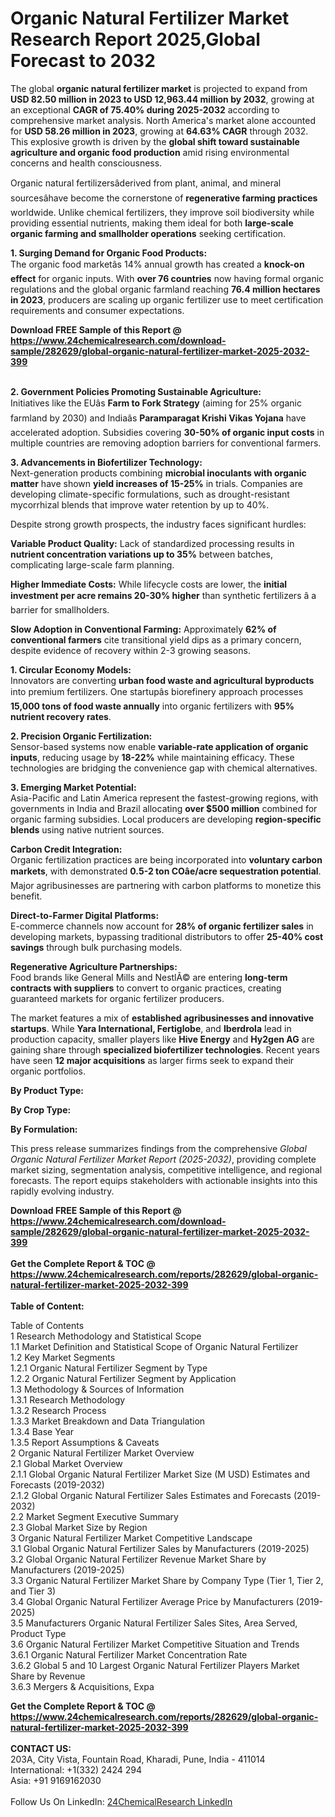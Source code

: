 <h1>Organic Natural Fertilizer Market Research Report 2025,Global Forecast to 2032</h1><p>The global <strong>organic natural fertilizer market</strong> is projected to expand from <strong>USD 82.50 million in 2023 to USD 12,963.44 million by 2032</strong>, growing at an exceptional <strong>CAGR of 75.40% during 2025-2032</strong> according to comprehensive market analysis. North America's market alone accounted for <strong>USD 58.26 million in 2023</strong>, growing at <strong>64.63% CAGR</strong> through 2032. This explosive growth is driven by the <strong>global shift toward sustainable agriculture and organic food production</strong> amid rising environmental concerns and health consciousness.</p><p>Organic natural fertilizersâderived from plant, animal, and mineral sourcesâhave become the cornerstone of <strong>regenerative farming practices</strong> worldwide. Unlike chemical fertilizers, they improve soil biodiversity while providing essential nutrients, making them ideal for both <strong>large-scale organic farming and smallholder operations</strong> seeking certification.</p><p><strong>1. Surging Demand for Organic Food Products:</strong><br>
The organic food marketâs 14% annual growth has created a <strong>knock-on effect</strong> for organic inputs. With <strong>over 76 countries</strong> now having formal organic regulations and the global organic farmland reaching <strong>76.4 million hectares in 2023</strong>, producers are scaling up organic fertilizer use to meet certification requirements and consumer expectations.</p><div><b>Download FREE Sample of this Report @ 
            <a href="https://www.24chemicalresearch.com/download-sample/282629/global-organic-natural-fertilizer-market-2025-2032-399">
            https://www.24chemicalresearch.com/download-sample/282629/global-organic-natural-fertilizer-market-2025-2032-399</a></b></div><br><p><strong>2. Government Policies Promoting Sustainable Agriculture:</strong><br>
Initiatives like the EUâs <strong>Farm to Fork Strategy</strong> (aiming for 25% organic farmland by 2030) and Indiaâs <strong>Paramparagat Krishi Vikas Yojana</strong> have accelerated adoption. Subsidies covering <strong>30-50% of organic input costs</strong> in multiple countries are removing adoption barriers for conventional farmers.</p><p><strong>3. Advancements in Biofertilizer Technology:</strong><br>
Next-generation products combining <strong>microbial inoculants with organic matter</strong> have shown <strong>yield increases of 15-25%</strong> in trials. Companies are developing climate-specific formulations, such as drought-resistant mycorrhizal blends that improve water retention by up to 40%.</p><p>Despite strong growth prospects, the industry faces significant hurdles:</p><p><strong>Variable Product Quality:</strong> Lack of standardized processing results in <strong>nutrient concentration variations up to 35%</strong> between batches, complicating large-scale farm planning.</p><p><strong>Higher Immediate Costs:</strong> While lifecycle costs are lower, the <strong>initial investment per acre remains 20-30% higher</strong> than synthetic fertilizers â a barrier for smallholders.</p><p><strong>Slow Adoption in Conventional Farming:</strong> Approximately <strong>62% of conventional farmers</strong> cite transitional yield dips as a primary concern, despite evidence of recovery within 2-3 growing seasons.</p><p><strong>1. Circular Economy Models:</strong><br>
Innovators are converting <strong>urban food waste and agricultural byproducts</strong> into premium fertilizers. One startupâs biorefinery approach processes <strong>15,000 tons of food waste annually</strong> into organic fertilizers with <strong>95% nutrient recovery rates</strong>.</p><p><strong>2. Precision Organic Fertilization:</strong><br>
Sensor-based systems now enable <strong>variable-rate application of organic inputs</strong>, reducing usage by <strong>18-22%</strong> while maintaining efficacy. These technologies are bridging the convenience gap with chemical alternatives.</p><p><strong>3. Emerging Market Potential:</strong><br>
Asia-Pacific and Latin America represent the fastest-growing regions, with governments in India and Brazil allocating <strong>over $500 million</strong> combined for organic farming subsidies. Local producers are developing <strong>region-specific blends</strong> using native nutrient sources.</p><p><strong>Carbon Credit Integration:</strong><br>
	Organic fertilization practices are being incorporated into <strong>voluntary carbon markets</strong>, with demonstrated <strong>0.5-2 ton COâe/acre sequestration potential</strong>. Major agribusinesses are partnering with carbon platforms to monetize this benefit.</p><p><strong>Direct-to-Farmer Digital Platforms:</strong><br>
	E-commerce channels now account for <strong>28% of organic fertilizer sales</strong> in developing markets, bypassing traditional distributors to offer <strong>25-40% cost savings</strong> through bulk purchasing models.</p><p><strong>Regenerative Agriculture Partnerships:</strong><br>
	Food brands like General Mills and NestlÃ© are entering <strong>long-term contracts with suppliers</strong> to convert to organic practices, creating guaranteed markets for organic fertilizer producers.</p><p>The market features a mix of <strong>established agribusinesses and innovative startups</strong>. While <strong>Yara International, Fertiglobe</strong>, and <strong>Iberdrola</strong> lead in production capacity, smaller players like <strong>Hive Energy</strong> and <strong>Hy2gen AG</strong> are gaining share through <strong>specialized biofertilizer technologies</strong>. Recent years have seen <strong>12 major acquisitions</strong> as larger firms seek to expand their organic portfolios.</p><p><strong>By Product Type:</strong></p><p><strong>By Crop Type:</strong></p><p><strong>By Formulation:</strong></p><p>This press release summarizes findings from the comprehensive <em>Global Organic Natural Fertilizer Market Report (2025-2032)</em>, providing complete market sizing, segmentation analysis, competitive intelligence, and regional forecasts. The report equips stakeholders with actionable insights into this rapidly evolving industry.</p><div><b>Download FREE Sample of this Report @ 
            <a href="https://www.24chemicalresearch.com/download-sample/282629/global-organic-natural-fertilizer-market-2025-2032-399">
            https://www.24chemicalresearch.com/download-sample/282629/global-organic-natural-fertilizer-market-2025-2032-399</a></b></div><br><div><b>Get the Complete Report & TOC @ 
            <a href="https://www.24chemicalresearch.com/reports/282629/global-organic-natural-fertilizer-market-2025-2032-399">
            https://www.24chemicalresearch.com/reports/282629/global-organic-natural-fertilizer-market-2025-2032-399</a></b></div><br>
            <b>Table of Content:</b><p>Table of Contents<br />
1 Research Methodology and Statistical Scope<br />
1.1 Market Definition and Statistical Scope of Organic Natural Fertilizer<br />
1.2 Key Market Segments<br />
1.2.1 Organic Natural Fertilizer Segment by Type<br />
1.2.2 Organic Natural Fertilizer Segment by Application<br />
1.3 Methodology & Sources of Information<br />
1.3.1 Research Methodology<br />
1.3.2 Research Process<br />
1.3.3 Market Breakdown and Data Triangulation<br />
1.3.4 Base Year<br />
1.3.5 Report Assumptions & Caveats<br />
2 Organic Natural Fertilizer Market Overview<br />
2.1 Global Market Overview<br />
2.1.1 Global Organic Natural Fertilizer Market Size (M USD) Estimates and Forecasts (2019-2032)<br />
2.1.2 Global Organic Natural Fertilizer Sales Estimates and Forecasts (2019-2032)<br />
2.2 Market Segment Executive Summary<br />
2.3 Global Market Size by Region<br />
3 Organic Natural Fertilizer Market Competitive Landscape<br />
3.1 Global Organic Natural Fertilizer Sales by Manufacturers (2019-2025)<br />
3.2 Global Organic Natural Fertilizer Revenue Market Share by Manufacturers (2019-2025)<br />
3.3 Organic Natural Fertilizer Market Share by Company Type (Tier 1, Tier 2, and Tier 3)<br />
3.4 Global Organic Natural Fertilizer Average Price by Manufacturers (2019-2025)<br />
3.5 Manufacturers Organic Natural Fertilizer Sales Sites, Area Served, Product Type<br />
3.6 Organic Natural Fertilizer Market Competitive Situation and Trends<br />
3.6.1 Organic Natural Fertilizer Market Concentration Rate<br />
3.6.2 Global 5 and 10 Largest Organic Natural Fertilizer Players Market Share by Revenue<br />
3.6.3 Mergers & Acquisitions, Expa</p><div><b>Get the Complete Report & TOC @ 
            <a href="https://www.24chemicalresearch.com/reports/282629/global-organic-natural-fertilizer-market-2025-2032-399">
            https://www.24chemicalresearch.com/reports/282629/global-organic-natural-fertilizer-market-2025-2032-399</a></b></div><br><b>CONTACT US:</b><br>
            203A, City Vista, Fountain Road, Kharadi, Pune, India - 411014<br>
            International: +1(332) 2424 294<br>
            Asia: +91 9169162030 <br><br>
            Follow Us On LinkedIn: <a href="https://www.linkedin.com/company/24chemicalresearch/">24ChemicalResearch LinkedIn</a>